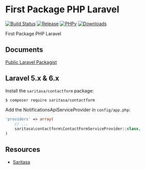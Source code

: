 # First Package PHP Laravel

[![Build Status](https://travis-ci.org/Saritasa/php-laravel-notifications-api.svg?branch=master)](https://travis-ci.org/Saritasa/php-laravel-notifications-api)
[![Release](https://img.shields.io/github/release/saritasa/php-laravel-notifications-api.svg)](https://github.com/Saritasa/php-laravel-notifications-api/releases)
[![PHPv](https://img.shields.io/packagist/php-v/saritasa/laravel-notifications-api.svg)](http://www.php.net)
[![Downloads](https://img.shields.io/packagist/dt/saritasa/laravel-notifications-api.svg)](https://packagist.org/packages/saritasa/laravel-notifications-api)

First Package PHP Laravel

## Documents
[Public Laravel Packagist](https://pusher.com/tutorials/publish-laravel-packagist)

## Laravel 5.x & 6.x

Install the ```saritasa/contactform``` package:

```bash
$ composer require saritasa/contactform
```

Add the NotificationsApiServiceProvider in ``config/app.php``:

```php
'providers' => array(
    // ...
    saritasa\contactform\ContactFormServiceProvider::class,
)
```

## Resources

* [Saritasa](http://saritasa.com)
